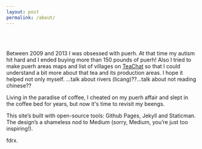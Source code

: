 ```yaml
---
layout: post
permalink: /about/
---
```


<br>
<br>

<p>
    Between 2009 and 2013 I was obsessed with puerh. At that time my autism hit hard and I ended buying more than 150 pounds of puerh! Also I tried to make puerh areas maps and list of villages on <a href="https://www.teachat.com/viewtopic.php?t=17948" target="_blank" rel="noopener noreferrer nofollow">TeaChat</a> so that I could understand a bit more about that tea and its production areas. I hope it helped not only myself. ...talk about rivers (licang)??...talk about not reading chinese??
</p>
<p>
    Living in the paradise of coffee, I cheated on my puerh affair and slept in the coffee bed for years, but now it's time to revisit my beengs.
</p>

<p>
    This site’s built with open-source tools: Github Pages, Jekyll and Staticman.
    The design’s a shameless nod to Medium (sorry, Medium, you’re just too inspiring!).
</p>

<p>
    fdrx.
</p>

